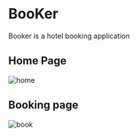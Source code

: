 # BooKer
Booker is a hotel booking application 

## Home Page
![home](https://github.com/master-da/BooKer/assets/49595543/b2599bcc-6545-4cb3-b060-ca48ead065e4)

## Booking page
![book](https://github.com/master-da/BooKer/assets/49595543/e76b92d5-f1db-43d7-9056-45e9f88480d0)
